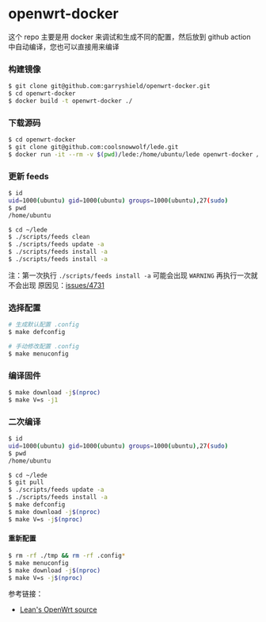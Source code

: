 # openwrt-docker

这个 repo 主要是用 docker 来调试和生成不同的配置，然后放到 github action 中自动编译，您也可以直接用来编译

### 构建镜像
```bash
$ git clone git@github.com:garryshield/openwrt-docker.git
$ cd openwrt-docker
$ docker build -t openwrt-docker ./
```

### 下载源码
```bash
$ cd openwrt-docker
$ git clone git@github.com:coolsnowwolf/lede.git
$ docker run -it --rm -v $(pwd)/lede:/home/ubuntu/lede openwrt-docker /bin/bash
```

### 更新 feeds 
```bash
$ id
uid=1000(ubuntu) gid=1000(ubuntu) groups=1000(ubuntu),27(sudo)
$ pwd
/home/ubuntu

$ cd ~/lede
$ ./scripts/feeds clean
$ ./scripts/feeds update -a
$ ./scripts/feeds install -a
$ ./scripts/feeds install -a
```

注：第一次执行 `./scripts/feeds install -a` 可能会出现 `WARNING` 再执行一次就不会出现
原因见：[issues/4731](https://github.com/coolsnowwolf/lede/issues/4731)

### 选择配置
```bash
# 生成默认配置 .config
$ make defconfig
```

```bash
# 手动修改配置 .config
$ make menuconfig
```

### 编译固件
```bash
$ make download -j$(nproc)
$ make V=s -j1
```

### 二次编译
```bash
$ id
uid=1000(ubuntu) gid=1000(ubuntu) groups=1000(ubuntu),27(sudo)
$ pwd
/home/ubuntu

$ cd ~/lede
$ git pull
$ ./scripts/feeds update -a
$ ./scripts/feeds install -a
$ make defconfig
$ make download -j$(nproc)
$ make V=s -j$(nproc)
```

#### 重新配置
```bash
$ rm -rf ./tmp && rm -rf .config*
$ make menuconfig
$ make download -j$(nproc)
$ make V=s -j$(nproc)
```

参考链接：
- [Lean's OpenWrt source](https://github.com/coolsnowwolf/lede)
